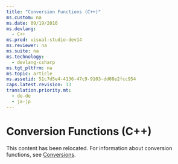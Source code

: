 ```yaml
---
title: "Conversion Functions (C++)"
ms.custom: na
ms.date: 09/19/2016
ms.devlang: 
  - C++
ms.prod: visual-studio-dev14
ms.reviewer: na
ms.suite: na
ms.technology: 
  - devlang-csharp
ms.tgt_pltfrm: na
ms.topic: article
ms.assetid: 51c7d5e4-4136-47c9-9103-dd08e2fcc954
caps.latest.revision: 13
translation.priority.mt: 
  - de-de
  - ja-jp
---
```

# Conversion Functions (C++)
This content has been relocated. For information about conversion functions, see [Conversions](../vs140/User-Defined-Type-Conversions--C---.md).